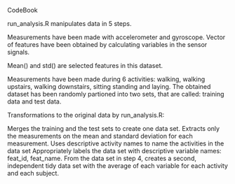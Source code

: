 CodeBook

run_analysis.R manipulates data in 5 steps.

Measurements have been made with accelerometer and gyroscope.
Vector of features have been obtained by calculating variables
in the sensor signals.

Mean() and std() are selected features in this dataset.

Measurements have been made during 6 activities: walking, walking upstairs, walking downstairs, sitting standing and laying. The obtained dataset has been randomly partioned into two sets, that are called: training data and test data.

Transformations to the original data by run_analysis.R:

Merges the training and the test sets to create one data set.
Extracts only the measurements on the mean and standard deviation for each measurement.
Uses descriptive activity names to name the activities in the data set
Appropriately labels the data set with descriptive variable names: feat_id, feat_name.
From the data set in step 4, creates a second, independent tidy data set with the average of each variable for each activity and each subject.



